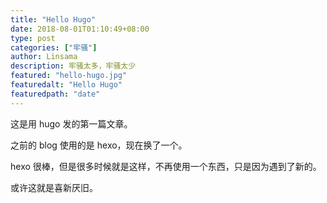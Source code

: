 ```yaml
---
title: "Hello Hugo"
date: 2018-08-01T01:10:49+08:00
type: post
categories: ["牢骚"]
author: Linsama
description: 牢骚太多，牢骚太少
featured: "hello-hugo.jpg"
featuredalt: "Hello Hugo"
featuredpath: "date"
---
```

这是用 hugo 发的第一篇文章。

之前的 blog 使用的是 hexo，现在换了一个。

hexo 很棒，但是很多时候就是这样，不再使用一个东西，只是因为遇到了新的。

或许这就是喜新厌旧。

